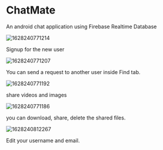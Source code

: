 # ChatMate
An android chat application using Firebase Realtime Database



![1628240771214](https://user-images.githubusercontent.com/88156604/128486770-07324f36-7d77-4095-bd1c-b42256318bdc.jpg)


Signup for the new user


![1628240771207](https://user-images.githubusercontent.com/88156604/128486837-5c18afec-b5dc-4e5e-b2c3-2a1416dbbba8.jpg)


You can send a request to another user inside Find tab.


![1628240771192](https://user-images.githubusercontent.com/88156604/128487070-ad8b43cf-c7a8-4a99-9819-308f9bedb1e8.jpg)


share videos and images 


![1628240771186](https://user-images.githubusercontent.com/88156604/128487131-5b7c5c8e-9280-4982-b94e-123fb80423e4.jpg)


you can download, share, delete the shared files.


![1628240812267](https://user-images.githubusercontent.com/88156604/128487206-ad41a399-f9f6-4c55-8727-4637344ee13c.jpg)


Edit your username and email.


